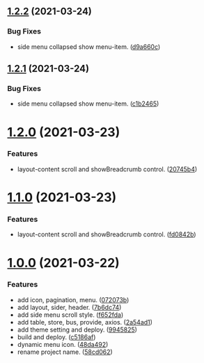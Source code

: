 ## [1.2.2](https://github.com/xinlei3166/vite-vue-template/compare/v1.2.1...v1.2.2) (2021-03-24)


### Bug Fixes

* side menu collapsed show menu-item. ([d9a660c](https://github.com/xinlei3166/vite-vue-template/commit/d9a660cd627fcdfb0739fbdb05bf482ef08d50f0))



## [1.2.1](https://github.com/xinlei3166/vite-vue-template/compare/v1.2.0...v1.2.1) (2021-03-24)


### Bug Fixes

* side menu collapsed show menu-item. ([c1b2465](https://github.com/xinlei3166/vite-vue-template/commit/c1b2465bc3276f638fd904de15a08087790ad15b))



# [1.2.0](https://github.com/xinlei3166/vite-vue-template/compare/v1.1.0...v1.2.0) (2021-03-23)


### Features

* layout-content scroll and showBreadcrumb control. ([20745b4](https://github.com/xinlei3166/vite-vue-template/commit/20745b415355e389427e121a95b4f4045d69d6fb))



# [1.1.0](https://github.com/xinlei3166/vite-vue-template/compare/v1.0.0...v1.1.0) (2021-03-23)


### Features

* layout-content scroll and showBreadcrumb control. ([fd0842b](https://github.com/xinlei3166/vite-vue-template/commit/fd0842b76cc5089a833b4897163ddbd521c55320))



# [1.0.0](https://github.com/xinlei3166/vite-vue-template/compare/7b6dc743ebd198b618452bd46b93d7919017f8e9...v1.0.0) (2021-03-22)


### Features

* add icon, pagination, menu. ([072073b](https://github.com/xinlei3166/vite-vue-template/commit/072073b2f80155c8ec666c66deb4b375656080cd))
* add layout, sider, header. ([7b6dc74](https://github.com/xinlei3166/vite-vue-template/commit/7b6dc743ebd198b618452bd46b93d7919017f8e9))
* add side menu scroll style. ([f652fda](https://github.com/xinlei3166/vite-vue-template/commit/f652fda4d22a6fb92fcc76af2a38becfdb155bbe))
* add table, store, bus, provide, axios. ([2a54ad1](https://github.com/xinlei3166/vite-vue-template/commit/2a54ad1e7f78b305dd9b03b9894254e6d04e6b0b))
* add theme setting and deploy. ([9945825](https://github.com/xinlei3166/vite-vue-template/commit/9945825cf91c3d93a6b7d6878bfa50f4f4e563f7))
* build and deploy. ([c5186af](https://github.com/xinlei3166/vite-vue-template/commit/c5186afbc7be3587de2ea58f4aaf79380265426d))
* dynamic menu icon. ([48da492](https://github.com/xinlei3166/vite-vue-template/commit/48da4927045f7544e4866a9ae0208575dfb0cf72))
* rename project name. ([58cd062](https://github.com/xinlei3166/vite-vue-template/commit/58cd062cc8790dfdaab0507347345e0e61c05751))



